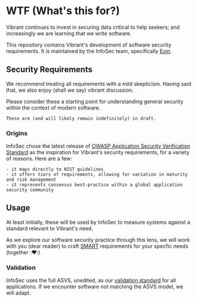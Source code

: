 # WTF (What's this for?)

Vibrant continues to invest in securing data critical to help seekers; and increasingly we are learning that we write software.

This repository contains Vibrant's development of software security requirements.  It is maintained by the InfoSec team, specifically [Eoin](https://github.com/Celtikill).

## Security Requirements

We recommend treating all requirements with a mild skepticism.  Having said that, we also enjoy (shall we say) vibrant discussion.

Please consider these a starting point for understanding general security within the context of modern software.

	These are (and will likely remain indefinitely) in draft.

### Origins

InfoSec chose the latest release of [OWASP Application Security Verification Standard](https://github.com/OWASP/ASVS) as the inspiration for Vibrant's security requirements, for a variety of reasons.  Here are a few:

	- it maps directly to NIST guidelines
	- it offers tiers of requirements, allowing for variation in maturity and risk management
	- it represents consensus best-practice within a global application security community

## Usage

At least initially, these will be used by InfoSec to measure systems against a standard relevant to Vibrant's need.

As we explore our software security practice through this lens, we will work with you (dear reader) to craft [SMART](https://en.wikipedia.org/wiki/SMART_criteria) requirements for your specfic needs (together ::hearts::) 

### Validation

InfoSec uses the full ASVS, unedited, as our [validation standard](./validation_requirements/INDEX.md) for all applications.  If we encounter software not matching the ASVS model, we will adapt.
